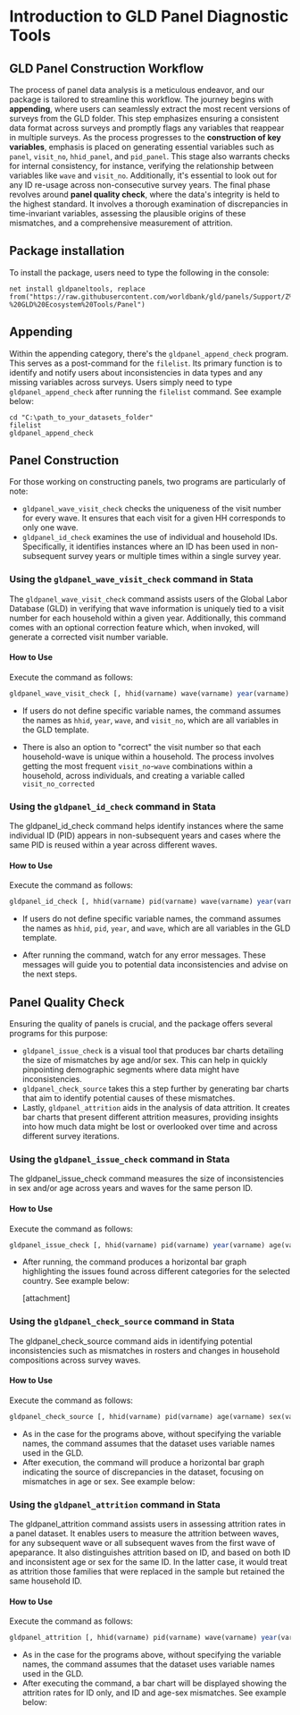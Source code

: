 # Introduction to GLD Panel Diagnostic Tools

## GLD Panel Construction Workflow
The process of panel data analysis is a meticulous endeavor, and our package is tailored to streamline this workflow. The journey begins with **appending**, where users can seamlessly extract the most recent versions of surveys from the GLD folder. This step emphasizes ensuring a consistent data format across surveys and promptly flags any variables that reappear in multiple surveys. As the process progresses to the **construction of key variables**, emphasis is placed on generating essential variables such as `panel`, `visit_no`, `hhid_panel`, and `pid_panel`. This stage also warrants checks for internal consistency, for instance, verifying the relationship between variables like `wave` and `visit_no`. Additionally, it's essential to look out for any ID re-usage across non-consecutive survey years. The final phase revolves around **panel quality check**, where the data's integrity is held to the highest standard. It involves a thorough examination of discrepancies in time-invariant variables, assessing the plausible origins of these mismatches, and a comprehensive measurement of attrition.

## Package installation

To install the package, users need to type the following in the console:

```
net install gldpaneltools, replace from("https://raw.githubusercontent.com/worldbank/gld/panels/Support/Z%20-%20GLD%20Ecosystem%20Tools/Panel")
```

## Appending
Within the appending category, there's the `gldpanel_append_check` program. This serves as a post-command for the `filelist`. Its primary function is to identify and notify users about inconsistencies in data types and any missing variables across surveys. Users simply need to type `gldpanel_append_check` after running the `filelist` command. See example below:

```
cd "C:\path_to_your_datasets_folder"
filelist
gldpanel_append_check
```

## Panel Construction
For those working on constructing panels, two programs are particularly of note:
- `gldpanel_wave_visit_check` checks the uniqueness of the visit number for every wave. It ensures that each visit for a given HH corresponds to only one wave. 
- `gldpanel_id_check` examines the use of individual and household IDs. Specifically, it identifies instances where an ID has been used in non-subsequent survey years or multiple times within a single survey year.

### Using the `gldpanel_wave_visit_check` command in Stata

The `gldpanel_wave_visit_check` command assists users of the Global Labor Database (GLD) in verifying that wave information is uniquely tied to a visit number for each household within a given year. Additionally, this command comes with an optional correction feature which, when invoked, will generate a corrected visit number variable.

#### How to Use

Execute the command as follows: 

```stata
gldpanel_wave_visit_check [, hhid(varname) wave(varname) year(varname) visit_no(varname) correction]
```
- If users do not define specific variable names, the command assumes the names as `hhid`, `year`, `wave`, and `visit_no`, which are all variables in the GLD template.

- There is also an option to "correct" the visit number so that each household-wave is unique within a household. The process involves getting the most frequent `visit_no`-`wave` combinations within a household, across individuals, and creating a variable called `visit_no_corrected`

### Using the `gldpanel_id_check` command in Stata

The gldpanel_id_check command helps identify instances where the same individual ID (PID) appears in non-subsequent years and cases where the same PID is reused within a year across different waves.

#### How to Use

Execute the command as follows:
```stata
gldpanel_id_check [, hhid(varname) pid(varname) wave(varname) year(varname)]
```
- If users do not define specific variable names, the command assumes the names as `hhid`,  `pid`, `year`, and `wave`, which are all variables in the GLD template.

- After running the command, watch for any error messages. These messages will guide you to potential data inconsistencies and advise on the next steps.


## Panel Quality Check
Ensuring the quality of panels is crucial, and the package offers several programs for this purpose:
- `gldpanel_issue_check` is a visual tool that produces bar charts detailing the size of mismatches by age and/or sex. This can help in quickly pinpointing demographic segments where data might have inconsistencies.
- `gldpanel_check_source` takes this a step further by generating bar charts that aim to identify potential causes of these mismatches.
- Lastly, `gldpanel_attrition` aids in the analysis of data attrition. It creates bar charts that present different attrition measures, providing insights into how much data might be lost or overlooked over time and across different survey iterations.

### Using the `gldpanel_issue_check` command in Stata
The gldpanel_issue_check command measures the size of inconsistencies in sex and/or age across years and waves for the same person ID. 

#### How to Use
Execute the command as follows:

```stata
gldpanel_issue_check [, hhid(varname) pid(varname) year(varname) age(varname) wave(varname) relationharm(varname) male(varname) countrycode(varname)]
```
- After running, the command produces a horizontal bar graph highlighting the issues found across different categories for the selected country. See example below:

  [attachment]

### Using the `gldpanel_check_source` command in Stata
The gldpanel_check_source command aids in identifying potential inconsistencies such as mismatches in rosters and changes in household compositions across survey waves.

#### How to Use
Execute the command as follows:

```stata
gldpanel_check_source [, hhid(varname) pid(varname) age(varname) sex(varname) wave(varname) year(varname)]
```
- As in the case for the programs above, without specifying the variable names, the command assumes that the dataset uses variable names used in the GLD.
- After execution, the command will produce a horizontal bar graph indicating the source of discrepancies in the dataset, focusing on mismatches in age or sex. See example below:

### Using the `gldpanel_attrition` command in Stata
The gldpanel_attrition command assists users in assessing attrition rates in a panel dataset. It enables users to measure the attrition between waves, for any subsequent wave or all subsequent waves from the first wave of apeparance. It also distinguishes attrition based on ID, and based on both ID and inconsistent age or sex for the same ID. In the latter case, it would treat as attrition those families that were replaced in the sample but retained the same household ID. 

#### How to Use
Execute the command as follows:

```stata
gldpanel_attrition [, hhid(varname) pid(varname) wave(varname) year(varname) visit_no(varname) sex(varname) age(varname) consecutive_waves any_wave all_waves]
```

- As in the case for the programs above, without specifying the variable names, the command assumes that the dataset uses variable names used in the GLD.
- After executing the command, a bar chart will be displayed showing the attrition rates for ID only, and ID and age-sex mismatches. See example below:




